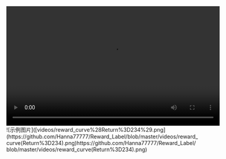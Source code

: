 <video width="560" height="315" controls>
    <source src="videos/Return=234.mp4" type="video/mp4">
</video>
![示例图片]([videos/reward_curve%28Return%3D234%29.png](https://github.com/Hanna77777/Reward_Label/blob/master/videos/reward_curve(Return%3D234).png)https://github.com/Hanna77777/Reward_Label/blob/master/videos/reward_curve(Return%3D234).png)
